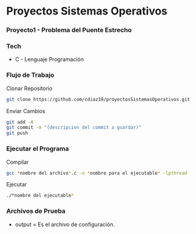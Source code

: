 # Proyectos Sistemas Operativos

###  Proyecto1 - Problema del Puente Estrecho

### Tech

* C - Lenguaje Programación

### Flujo de Trabajo
Clonar Repositorio
```sh
git clone https://github.com/cdiaz19/proyectosSistemasOperativos.git
```
Enviar Cambios
```sh
git add -A
git commit -m "(descripcion del commit a guardar)"
git push
```
### Ejecutar el Programa
Compilar
```sh
gcc *nombre del archivo*.c -o *nombre para el ejecutable* -lpthread
```
Ejecutar
```sh
./*nombre del ejecutable*
```

### Archivos de Prueba
* output = Es el archivo de configuración.
